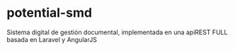 # potential-smd
Sistema digital de gestión documental, implementada en una apiREST FULL basada en Laravel y AngularJS 
